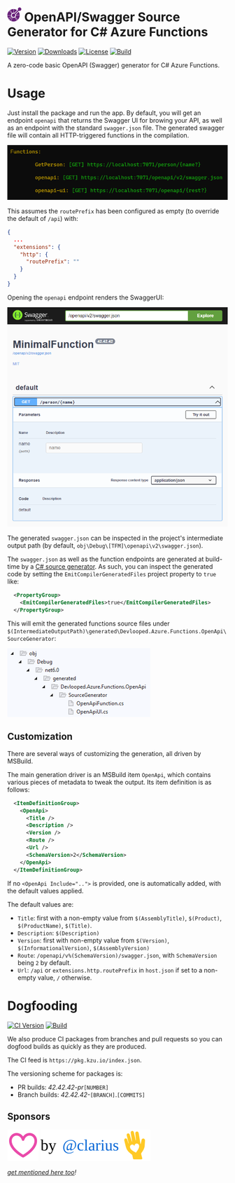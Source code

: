 ![Icon](https://raw.githubusercontent.com/devlooped/Azure.Functions.OpenApi/main/assets/img/icon-32.png) OpenAPI/Swagger Source Generator for C# Azure Functions
============

[![Version](https://img.shields.io/nuget/v/Devlooped.Azure.Functions.OpenApi.svg?color=royalblue)](https://www.nuget.org/packages/Devlooped.Azure.Functions.OpenApi)
[![Downloads](https://img.shields.io/nuget/dt/Devlooped.Azure.Functions.OpenApi.svg?color=green)](https://www.nuget.org/packages/Devlooped.Azure.Functions.OpenApi)
[![License](https://img.shields.io/github/license/devlooped/Azure.Functions.OpenApi.svg?color=blue)](https://github.com/devlooped/Azure.Functions.OpenApi/blob/main/license.txt)
[![Build](https://github.com/devlooped/Azure.Functions.OpenApi/workflows/build/badge.svg?branch=main)](https://github.com/devlooped/Azure.Functions.OpenApi/actions)

A zero-code basic OpenAPI (Swagger) generator for C# Azure Functions.

# Usage

Just install the package and run the app. By default, you will get an endpoint 
`openapi` that returns the Swagger UI for browing your API, as well as an endpoint
with the standard `swagger.json` file. The generated swagger file will contain all 
HTTP-triggered functions in the compilation.

![endpoints screenshot](https://raw.githubusercontent.com/devlooped/Azure.Functions.OpenApi/main/assets/img/endpoints.png)

This assumes the `routePrefix` has been configured as empty (to override the default of `/api`) with:

```json
{
  ...
  "extensions": {
    "http": {
      "routePrefix": ""
    }
  }
}
```

Opening the `openapi` endpoint renders the SwaggerUI:

![swagger UI screenshot](https://raw.githubusercontent.com/devlooped/Azure.Functions.OpenApi/main/assets/img/swaggerui.png)

The generated `swagger.json` can be inspected in the project's intermediate output path 
(by default, `obj\Debug\[TFM]\openapi\v2\swagger.json`). 

The `swagger.json` as well as the function endpoints are generated at build-time by a 
[C# source generator](https://docs.microsoft.com/en-us/dotnet/csharp/roslyn-sdk/source-generators-overview). 
As such, you can inspect the generated code by setting the `EmitCompilerGeneratedFiles` project 
property to `true` like:

```xml
  <PropertyGroup>
    <EmitCompilerGeneratedFiles>true</EmitCompilerGeneratedFiles>
  </PropertyGroup>
```

This will emit the generated functions source files under 
`$(IntermediateOutputPath)\generated\Devlooped.Azure.Functions.OpenApi\SourceGenerator`:

![generated sources screenshot](https://raw.githubusercontent.com/devlooped/Azure.Functions.OpenApi/main/assets/img/sourcegenerated.png)

## Customization

There are several ways of customizing the generation, all driven by MSBuild.

The main generation driver is an MSBuild item `OpenApi`, which contains various 
pieces of metadata to tweak the output. Its item definition is as follows:

```xml
  <ItemDefinitionGroup>
    <OpenApi>
      <Title />
      <Description />
      <Version />
      <Route />
      <Url />
      <SchemaVersion>2</SchemaVersion>
    </OpenApi>
  </ItemDefinitionGroup>

```

If no `<OpenApi Include="..">` is provided, one is automatically added, with the default values applied.

The default values are:
- `Title`: first with a non-empty value from `$(AssemblyTitle)`, `$(Product)`, `$(ProductName)`, `$(Title)`.
- `Description`: `$(Description)`
- `Version`: first with non-empty value from `$(Version)`, `$(InformationalVersion)`, `$(AssemblyVersion)`
- `Route`: `/openapi/v%(SchemaVersion)/swagger.json`, with `SchemaVersion` being `2` by default.
- `Url`: `/api` or `extensions.http.routePrefix` in `host.json` if set to a non-empty value, `/` otherwise.


# Dogfooding

[![CI Version](https://img.shields.io/endpoint?url=https://shields.kzu.io/vpre/Devlooped.Azure.Functions.OpenApi/main&label=nuget.ci&color=brightgreen)](https://pkg.kzu.io/index.json)
[![Build](https://github.com/devlooped/Azure.Functions.OpenApi/workflows/build/badge.svg?branch=main)](https://github.com/devlooped/Azure.Functions.OpenApi/actions)

We also produce CI packages from branches and pull requests so you can dogfood builds as quickly as they are produced. 

The CI feed is `https://pkg.kzu.io/index.json`. 

The versioning scheme for packages is:

- PR builds: *42.42.42-pr*`[NUMBER]`
- Branch builds: *42.42.42-*`[BRANCH]`.`[COMMITS]`



## Sponsors

[![sponsored](https://raw.githubusercontent.com/devlooped/oss/main/assets/images/sponsors.svg)](https://github.com/sponsors/devlooped) [![clarius](https://raw.githubusercontent.com/clarius/branding/main/logo/byclarius.svg)](https://github.com/clarius)[![clarius](https://raw.githubusercontent.com/clarius/branding/main/logo/logo.svg)](https://github.com/clarius)

*[get mentioned here too](https://github.com/sponsors/devlooped)!*
